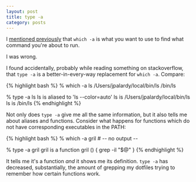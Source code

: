 ```yaml
---
layout: post
title: type -a
category: posts
---
```


I [mentioned previously](https://blog.jpalardy.com/posts/which-a-versus-whereis/)
that `which -a` is what you want to use to find what command you're about to run.

I was wrong.

I found accidentally, probably while reading something on stackoverflow, that
`type -a` is a better-in-every-way replacement for `which -a`. Compare:

{% highlight bash %}
% which -a ls
/Users/jpalardy/local/bin/ls
/bin/ls

% type -a ls
ls is aliased to 'ls --color=auto'
ls is /Users/jpalardy/local/bin/ls
ls is /bin/ls
{% endhighlight %}

Not only does `type -a` give me all the same information, but it also tells me
about aliases and functions. Consider what happens for functions which do
not have corresponding executables in the PATH:

{% highlight bash %}
% which -a gril
                                #   -- no output --

% type -a gril
gril is a function
gril ()
{
  grep -il "$@"
}
{% endhighlight %}

It tells me it's a function _and_ it shows me its definition. `type -a` has decreased,
substantially, the amount of grepping my dotfiles trying to remember how certain
functions work.

